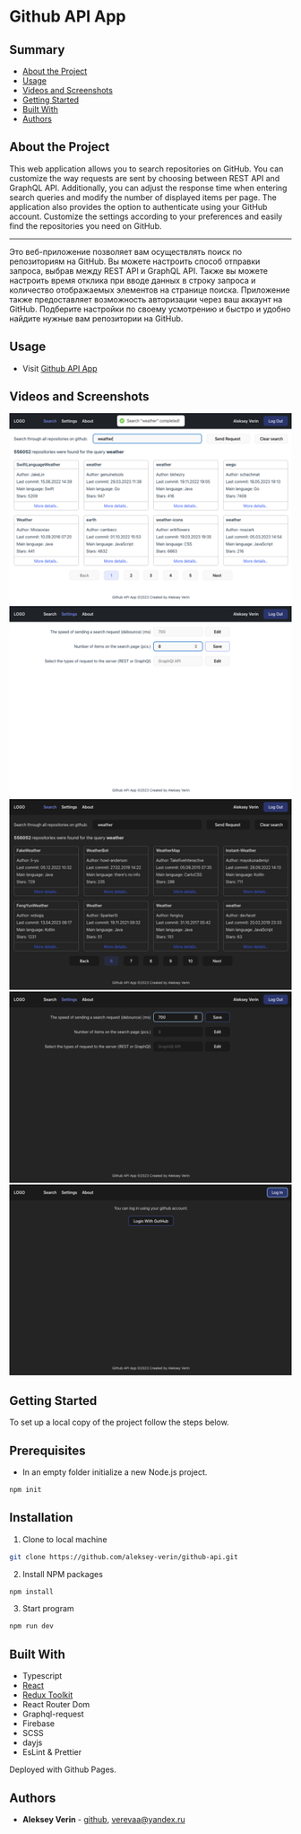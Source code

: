 # Github API App

## Summary

- [About the Project](#about-the-project)
- [Usage](#usage)
- [Videos and Screenshots](#videos-and-screenshots)
- [Getting Started](#getting-started)
- [Built With](#built-with)
- [Authors](#authors)
<!-- - [Acknowledgements](#acknowledgements)
- [License](#license) -->

## About the Project

<p>This web application allows you to search repositories on GitHub. You can customize the way requests are sent by choosing between REST API and GraphQL API. Additionally, you can adjust the response time when entering search queries and modify the number of displayed items per page. The application also provides the option to authenticate using your GitHub account. Customize the settings according to your preferences and easily find the repositories you need on GitHub.</p>
<hr>
<p>Это веб-приложение позволяет вам осуществлять поиск по репозиториям на GitHub. Вы можете настроить способ отправки запроса, выбрав между REST API и GraphQL API. Также вы можете настроить время отклика при вводе данных в строку запроса и количество отображаемых элементов на странице поиска. Приложение также предоставляет возможность авторизации через ваш аккаунт на GitHub. Подберите настройки по своему усмотрению и быстро и удобно найдите нужные вам репозитории на GitHub.</p>

## Usage

- Visit [Github API App](https://aleksey-verin.github.io/github-api)

## Videos and Screenshots

![image of app](/forReadme/image1.png)
![image of app](/forReadme/image2.png)
![image of app](/forReadme/image3.png)
![image of app](/forReadme/image4.png)
![image of app](/forReadme/image5.png)

## Getting Started

To set up a local copy of the project follow the steps below.

## Prerequisites

- In an empty folder initialize a new Node.js project.

```sh
npm init
```

## Installation

1. Clone to local machine

```sh
git clone https://github.com/aleksey-verin/github-api.git
```

2. Install NPM packages

```sh
npm install
```

3. Start program

```sh
npm run dev
```

## Built With

- Typescript
- [React](https://reactjs.org/)
- [Redux Toolkit](https://redux-toolkit.js.org/)
- React Router Dom
- Graphql-request
- Firebase
- SCSS
- dayjs
- EsLint & Prettier

Deployed with Github Pages.

## Authors

- **Aleksey Verin** - [github](https://github.com/aleksey-verin), [verevaa@yandex.ru](mailto:verevaa@yandex.ru)

<!-- ## Acknowledgements
## License -->

